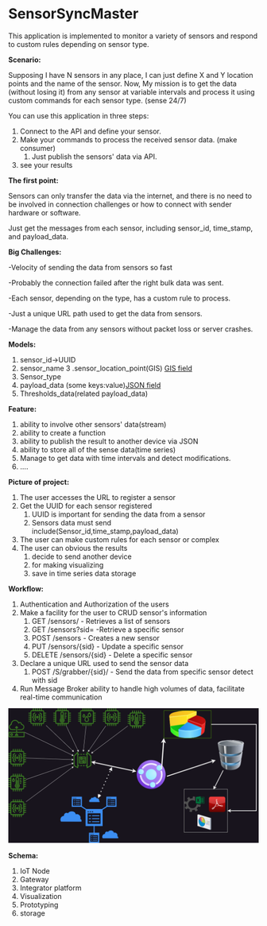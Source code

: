 # SensorSyncMaster

This application is implemented to monitor a variety of sensors and respond to custom rules depending on sensor type.

**Scenario:**

Supposing I have N sensors in any place, I can just define X and Y location points and the name of the sensor. Now, My mission is to get the data (without losing it) from any sensor at variable intervals and process it using custom commands for each sensor type. (sense 24/7)

You can use this application in three steps:

1. Connect to the API and define your sensor.
2. Make your commands to process the received sensor data. (make consumer)
   1. Just publish the sensors' data via API.
3. see your results

**The first point:**

Sensors can only transfer the data via the internet, and there is no need to be involved in connection challenges or how to connect with sender hardware or software.

Just get the messages from each sensor, including sensor_id, time_stamp, and payload_data.

**Big Challenges:**

-Velocity of sending the data from sensors so fast

-Probably the connection failed after the right bulk data was sent.

-Each sensor, depending on the type, has a custom rule to process.

-Just a unique URL path used to get the data from sensors.

-Manage the data from any sensors without packet loss or server crashes.

**Models:**

1. sensor_id->UUID
2. sensor_name
3 .sensor_location_point(GIS) [GIS field](https://docs.djangoproject.com/en/4.2/ref/contrib/gis/model-api/)
4. Sensor_type
5. payload_data (some keys:value)[JSON field](https://docs.djangoproject.com/en/4.2/ref/models/fields/#jsonfield)
6. Thresholds_data(related payload_data)

**Feature:**

1. ability to involve other sensors' data(stream)
2. ability to create a function
3. ability to publish the result to another device via JSON
4. ability to store all of the sense data(time series)
5. Manage to get data with time intervals and detect modifications.
6. ....

**Picture of project:**

1. The user accesses the URL to register a sensor
2. Get the UUID for each sensor registered
   1. UUID is important for sending the data from a sensor
   2. Sensors data must send include(Sensor_id,time_stamp,payload_data)
3. The user can make custom rules for each sensor or complex
4. The user can obvious the results
   1. decide to send another device
   2. for making visualizing
   3. save in time series data storage

**Workflow:**

1. Authentication and Authorization of the users
2. Make a facility for the user to CRUD sensor's information
   1. GET /sensors/ - Retrieves a list of sensors
   2. GET /sensors?sid= -Retrieve a specific sensor
   3. POST /sensors - Creates a new sensor
   4. PUT /sensors/{sid} - Update a specific sensor
   5. DELETE /sensors/{sid} - Delete a specific sensor
3. Declare a unique URL used to send the sensor data
   1. POST /S/grabber/{sid}/ - Send the data from specific sensor detect with sid
4. Run Message Broker ability to handle high volumes of data, facilitate real-time communication

![schema](https://raw.githubusercontent.com/arazshah/grab_sense/master/static/img/Grabber.png "schema")

**Schema:**

1. IoT Node
2. Gateway
3. Integrator platform
4. Visualization
5. Prototyping
6. storage
